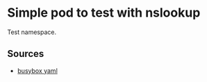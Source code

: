 # Simple pod to test with nslookup

Test namespace.

## Sources

- [busybox yaml](https://kubernetes.io/docs/admin/dns)
